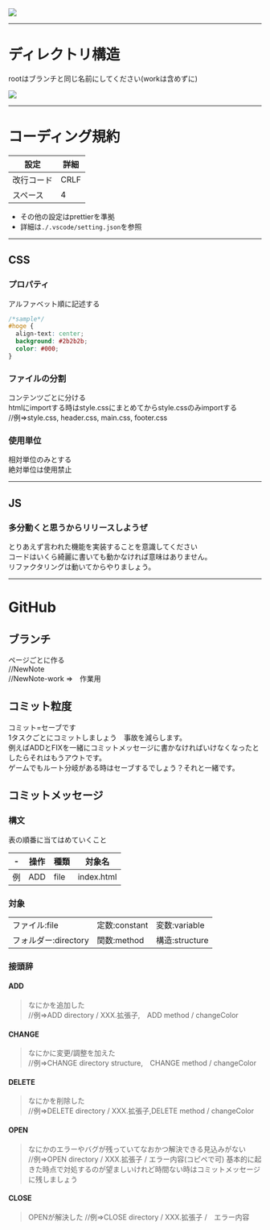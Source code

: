 <img src="https://uploda1.ysklog.net/eee1d71487629b9e9785d8ce46866d3f.png">

***
# ディレクトリ構造
rootはブランチと同じ名前にしてください(workは含めずに)

<img src="https://uploda1.ysklog.net/1d8ce29b857e00e110e5e2a44dd20899.png">

***
# コーディング規約
|設定|詳細|
|----|---|
|改行コード|CRLF|
|スペース | 4 |

* その他の設定はprettierを準拠
* 詳細は```./.vscode/setting.json```を参照

***
## CSS
### プロパティ
アルファベット順に記述する
```css
/*sample*/
#hoge {
  align-text: center;
  background: #2b2b2b;
  color: #000;
}
```
### ファイルの分割
コンテンツごとに分ける<br>
htmlにimportする時はstyle.cssにまとめてからstyle.cssのみimportする<br>
//例=>style.css, header.css, main.css, footer.css<br>

### 使用単位
相対単位のみとする<br>
絶対単位は使用禁止
***
## JS
### 多分動くと思うからリリースしようぜ
とりあえず言われた機能を実装することを意識してください<br>
コードはいくら綺麗に書いても動かなければ意味はありません。<br>
リファクタリングは動いてからやりましょう。<br>

***
# GitHub
## ブランチ
ページごとに作る<br>
//NewNote<br>
//NewNote-work =>　作業用
## コミット粒度
コミット=セーブです<br>
1タスクごとにコミットしましょう　事故を減らします。<br>
例えばADDとFIXを一緒にコミットメッセージに書かなければいけなくなったとしたらそれはもうアウトです。<br>
ゲームでもルート分岐がある時はセーブするでしょう？それと一緒です。
## コミットメッセージ
### 構文
表の順番に当てはめていくこと

|-|操作|種類|対象名|
|-|-|-|-|
|例|ADD|file|index.html|
### 対象
| | | |
|-|-|-|
|ファイル:file|定数:constant|変数:variable|
|フォルダー:directory|関数:method|構造:structure|

### 接頭辞
#### ADD
>なにかを追加した<br>
//例=>ADD directory / XXX.拡張子,　ADD method / changeColor
#### CHANGE
>なにかに変更/調整を加えた<br>
//例=>CHANGE directory structure,　CHANGE method / changeColor
#### DELETE
>なにかを削除した<br>
//例=>DELETE directory / XXX.拡張子,DELETE method / changeColor
#### OPEN
>なにかのエラーやバグが残っていてなおかつ解決できる見込みがない<br>
//例=>OPEN directory / XXX.拡張子 / エラー内容(コピペで可)
基本的に起きた時点で対処するのが望ましいけれど時間ない時はコミットメッセージに残しましょう
#### CLOSE
>OPENが解決した
//例=>CLOSE directory / XXX.拡張子 /　エラー内容
